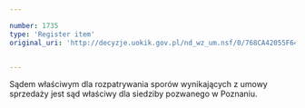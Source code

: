 ```yaml
---

number: 1735
type: 'Register item'
original_uri: 'http://decyzje.uokik.gov.pl/nd_wz_um.nsf/0/768CA42055F64BB2C125765F0047BDBE?OpenDocument'


---
```


Sądem właściwym dla rozpatrywania sporów wynikających z umowy sprzedaży jest sąd właściwy dla siedziby pozwanego w Poznaniu.
